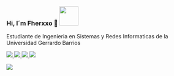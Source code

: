 ### Hi, I´m Fherxxo 👋 <img src="https://media.giphy.com/media/KI4A9D7lsDuJiNfWt3/giphy.gif" width="50">

Estudiante de Ingenieria en Sistemas y Redes Informaticas de la Universidad Gerrardo Barrios 

<a href="https://twitter.com/Fherxxxo"><img src="https://img.shields.io/badge/twitter-%231DA1F2.svg?&style=for-the-badge&logo=twitter&logoColor=white" />
<a href="https://www.instagram.com/feid_x.x/"><img src="https://img.shields.io/badge/instagram-%23dc2743.svg?&style=for-the-badge&logo=instagram&logoColor=white" />
<a href="https://www.linkedin.com/in/fernando-gonz%C3%A1lez-05b297232/"><img src="https://img.shields.io/badge/linkedin-%230077B5.svg?&style=for-the-badge&logo=linkedin&logoColor=white" />
 <a href="mailto:ferandre1718.frg@gmail.com?subject=Mensaje%20de%20Github%20aquí"><img src="https://img.shields.io/badge/gmail-%23D14836.svg?&style=for-the-badge&logo=gmail&logoColor=white" />
  
<img src="https://media.giphy.com/media/AbYxDs20DECQw/giphy.gif">

<!--
**Fernando1809/Fernando1809** is a ✨ _special_ ✨ repository because its `README.md` (this file) appears on your GitHub profile.

Here are some ideas to get you started:

- 🔭 I’m currently working on ...
- 🌱 I’m currently learning ...
- 👯 I’m looking to collaborate on ...
- 🤔 I’m looking for help with ...
- 💬 Ask me about ...
- 📫 How to reach me: ...
- 😄 Pronouns: ...
- ⚡ Fun fact: ...
-->
